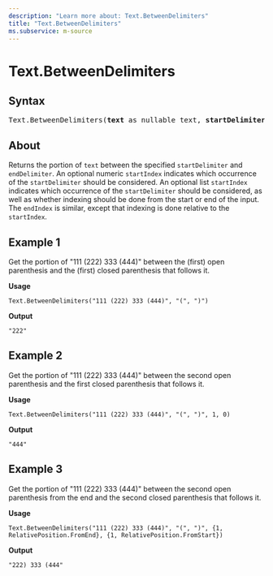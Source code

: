 ```yaml
---
description: "Learn more about: Text.BetweenDelimiters"
title: "Text.BetweenDelimiters"
ms.subservice: m-source
---
```

# Text.BetweenDelimiters

## Syntax

<pre>
Text.BetweenDelimiters(<b>text</b> as nullable text, <b>startDelimiter</b> as text, <b>endDelimiter</b> as text, optional <b>startIndex</b> as any, optional <b>endIndex</b> as any) as any
</pre>

## About

Returns the portion of `text` between the specified `startDelimiter` and `endDelimiter`. An optional numeric `startIndex` indicates which occurrence of the `startDelimiter` should be considered. An optional list `startIndex` indicates which occurrence of the `startDelimiter` should be considered, as well as whether indexing should be done from the start or end of the input. The `endIndex` is similar, except that indexing is done relative to the `startIndex`.

## Example 1

Get the portion of "111 (222) 333 (444)" between the (first) open parenthesis and the (first) closed parenthesis that follows it.

**Usage**

```powerquery-m
Text.BetweenDelimiters("111 (222) 333 (444)", "(", ")")
```

**Output**

`"222"`

## Example 2

Get the portion of "111 (222) 333 (444)" between the second open parenthesis and the first closed parenthesis that follows it.

**Usage**

```powerquery-m
Text.BetweenDelimiters("111 (222) 333 (444)", "(", ")", 1, 0)
```

**Output**

`"444"`

## Example 3

Get the portion of "111 (222) 333 (444)" between the second open parenthesis from the end and the second closed parenthesis that follows it.

**Usage**

```powerquery-m
Text.BetweenDelimiters("111 (222) 333 (444)", "(", ")", {1, RelativePosition.FromEnd}, {1, RelativePosition.FromStart})
```

**Output**

`"222) 333 (444"`
